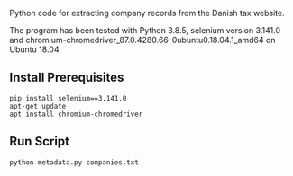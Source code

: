 Python code for extracting company records from the Danish tax website.

The program has been tested with Python 3.8.5, selenium version 3.141.0 and chromium-chromedriver_87.0.4280.66-0ubuntu0.18.04.1_amd64 on Ubuntu 18.04


Install Prerequisites
-------------------------------------------
```
pip install selenium==3.141.0
apt-get update
apt install chromium-chromedriver
```

Run Script
-------------------------------------------
`python metadata.py companies.txt`

